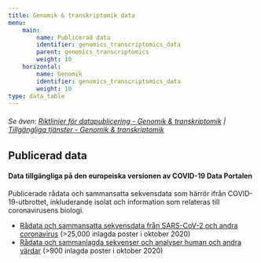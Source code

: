 ```yaml
---
title: Genomik & transkriptomik data
menu:
    main:
        name: Publicerad data
        identifier: genomics_transcriptomics_data
        parent: genomics_transcriptomics
        weight: 10
    horizontal:
        name: Genomik
        identifier: genomics_transcriptomics_data
        weight: 10
type: data_table
---
```

###### Se även: [Riktlinjer för datapublicering - Genomik & transkriptomik](../guidelines) | [Tillgängliga tjänster - Genomik & transkriptomik](../services)

## Publicerad data

#### Data tillgängliga på den europeiska versionen av COVID-19 Data Portalen

Publicerade rådata och sammansatta sekvensdata som härrör ifrån COVID-19-utbrottet, inkluderande isolat och information som relateras till coronavirusens biologi.

* [Rådata och sammansatta sekvensdata från SARS-CoV-2 och andra coronavirus](https://www.covid19dataportal.org/sequences?db=embl) (>25,000 inlagda poster i oktober 2020)
* [Rådata och sammanlagda sekvenser och analyser human och andra värdar](https://www.covid19dataportal.org/host-sequences?db=hostSequences) (>900 inlagda poster i oktober 2020)
